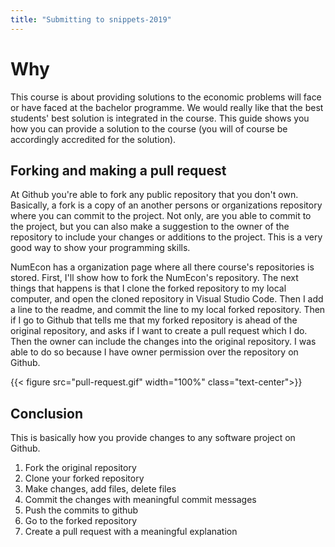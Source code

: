 ```yaml
---
title: "Submitting to snippets-2019"
---
```

# Why
This course is about providing solutions to the economic problems will face or have faced at the bachelor programme. We would really like that the best students' best solution is integrated in the course. This guide shows you how you can provide a solution to the course (you will of course be accordingly accredited for the solution).

## Forking and making a pull request
At Github you're able to fork any public repository that you don't own. Basically, a fork is a copy of an another persons or organizations repository where you can commit to the project. Not only, are you able to commit to the project, but you can also make a suggestion to the owner of the repository to include your changes or additions to the project. This is a very good way to show your programming skills. 

NumEcon has a organization page where all there course's repositories is stored. First, I'll show how to fork the NumEcon's repository. The next things that happens is that I clone the forked repository to my local computer, and open the cloned repository in Visual Studio Code. Then I add a line to the readme, and commit the line to my local forked repository. Then if I go to Github that tells me that my forked repository is ahead of the original repository, and asks if I want to create a pull request which I do. Then the owner can include the changes into the original repository. I was able to do so because I have owner permission over the repository on Github.

{{< figure src="pull-request.gif" width="100%" class="text-center">}}

## Conclusion

This is basically how you provide changes to any software project on Github. 

1. Fork the original repository
1. Clone your forked repository
1. Make changes, add files, delete files
1. Commit the changes with meaningful commit messages
1. Push the commits to github
1. Go to the forked repository 
1. Create a pull request with a meaningful explanation
